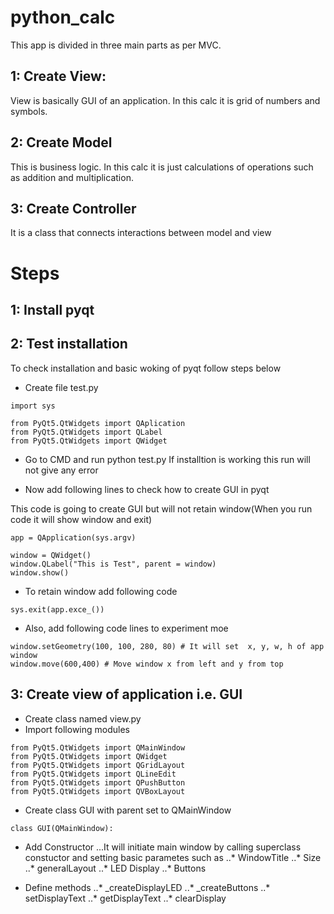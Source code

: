 # python_calc

This app is divided in three main parts as per MVC.
## 1: Create View: 
View is basically GUI of an application. In this calc it is grid of numbers and symbols.

## 2: Create Model
This is business logic. In this calc it is just calculations of operations such as addition and multiplication.

## 3: Create Controller
It is a class that connects interactions between model and view

# Steps
## 1: Install pyqt

## 2: Test installation
To check installation and basic woking of pyqt follow steps below
- Create file test.py
```
import sys

from PyQt5.QtWidgets import QAplication
from PyQt5.QtWidgets import QLabel
from PyQt5.QtWidgets import QWidget
```
- Go to CMD and run python test.py
If installtion is working this run will not give any error

- Now add following lines to check how to create GUI in pyqt

This code is going to create GUI but will not retain window(When you run code it will show window and exit)
```
app = QApplication(sys.argv)

window = QWidget()
window.QLabel("This is Test", parent = window)
window.show()
```
- To retain window add following code
```
sys.exit(app.exce_())
```

- Also, add following code lines to experiment moe
```
window.setGeometry(100, 100, 280, 80) # It will set  x, y, w, h of app window
window.move(600,400) # Move window x from left and y from top
```
## 3: Create view of application i.e. GUI

- Create class named view.py
- Import following modules
```
from PyQt5.QtWidgets import QMainWindow
from PyQt5.QtWidgets import QWidget
from PyQt5.QtWidgets import QGridLayout
from PyQt5.QtWidgets import QLineEdit
from PyQt5.QtWidgets import QPushButton
from PyQt5.QtWidgets import QVBoxLayout
```
- Create class GUI with parent set to QMainWindow
```
class GUI(QMainWindow):
```
- Add Constructor
...It will initiate main window by calling superclass constuctor and setting basic parametes such as
..* WindowTitle
..* Size
..* generalLayout
..* LED Display
..* Buttons

- Define methods
..* _createDisplayLED
..* _createButtons
..* setDisplayText
..* getDisplayText
..* clearDisplay

